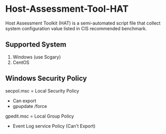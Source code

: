 # Host-Assessment-Tool-HAT

Host Assessment Toolkit (HAT) is a semi-automated script file that collect system configuration value listed in CIS recommended benchmark.

## Supported System
1. Windows (use Scgary)
2. CentOS


## Windows Security Policy
secpol.msc = Local Security Policy 
 - Can export
 - gpupdate /force

gpedit.msc = Local Group Policy
 - Event Log service Policy (Can't Export)
